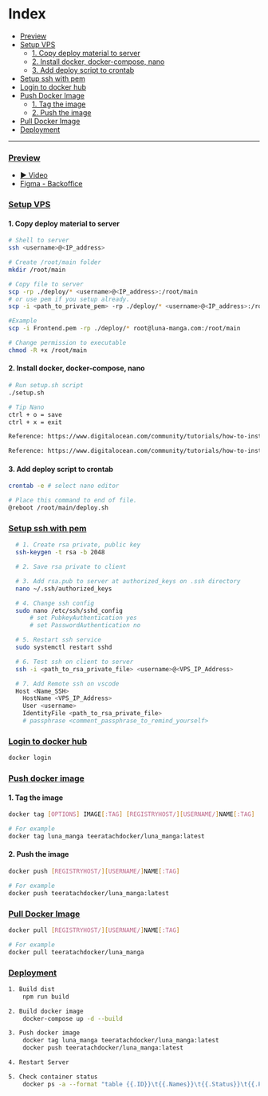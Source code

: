 ﻿# Index
- [Preview](#preview)
- [Setup VPS](#setup-vps)
  - [1. Copy deploy material to server](#1-copy-deploy-material-to-server)
  - [2. Install docker, docker-compose, nano](#2-install-docker-docker-compose-nano)
  - [3. Add deploy script to crontab](#3-add-deploy-script-to-crontab)
- [Setup ssh with pem](#setup-ssh-with-pem)
- [Login to docker hub](#login-to-docker-hub)
- [Push Docker Image](#push-docker-image)
  - [1. Tag the image](#1-tag-the-image)
  - [2. Push the image](#2-push-the-image)
- [Pull Docker Image](#pull-docker-image)
- [Deployment](#deployment)

---

### [Preview](#index)
- [▶️ Video](https://drive.google.com/file/d/1h7yy3vXf69Iix55hTbi401QmNXm-fshx/view)
- [Figma - Backoffice](https://www.figma.com/design/usjqgMEjWdbY8vxucNGOP7/Lunar-Manga-Platform?node-id=0-1&t=FyLygJ0c6A7ttnl9-1)


### [Setup VPS](#index)

#### 1. Copy deploy material to server

```sh
# Shell to server
ssh <username>@<IP_address>

# Create /root/main folder
mkdir /root/main

# Copy file to server
scp -rp ./deploy/* <username>@<IP_address>:/root/main
# or use pem if you setup already.
scp -i <path_to_private_pem> -rp ./deploy/* <username>@<IP_address>:/root/main

#Example
scp -i Frontend.pem -rp ./deploy/* root@luna-manga.com:/root/main

# Change permission to executable
chmod -R +x /root/main
```

#### 2. Install docker, docker-compose, nano

```sh
# Run setup.sh script
./setup.sh

# Tip Nano
ctrl + o = save
ctrl + x = exit

Reference: https://www.digitalocean.com/community/tutorials/how-to-install-and-use-docker-on-ubuntu-20-04

Reference: https://www.digitalocean.com/community/tutorials/how-to-install-and-use-docker-compose-on-ubuntu-20-04
```

#### 3. Add deploy script to crontab

```sh
crontab -e # select nano editor

# Place this command to end of file.
@reboot /root/main/deploy.sh
```

### [Setup ssh with pem](#index)

```sh
  # 1. Create rsa private, public key
  ssh-keygen -t rsa -b 2048

  # 2. Save rsa private to client

  # 3. Add rsa.pub to server at authorized_keys on .ssh directory
  nano ~/.ssh/authorized_keys

  # 4. Change ssh config
  sudo nano /etc/ssh/sshd_config
      # set PubkeyAuthentication yes
      # set PasswordAuthentication no

  # 5. Restart ssh service
  sudo systemctl restart sshd

  # 6. Test ssh on client to server
  ssh -i <path_to_rsa_private_file> <username>@<VPS_IP_Address>

  # 7. Add Remote ssh on vscode
  Host <Name_SSH>
    HostName <VPS_IP_Address>
    User <username>
    IdentityFile <path_to_rsa_private_file>
    # passphrase <comment_passphrase_to_remind_yourself>
```

### [Login to docker hub](#index)

```sh
docker login
```

### [Push docker image](#index)

#### 1. Tag the image

```sh
docker tag [OPTIONS] IMAGE[:TAG] [REGISTRYHOST/][USERNAME/]NAME[:TAG]

# For example
docker tag luna_manga teeratachdocker/luna_manga:latest
```

#### 2. Push the image

```sh
docker push [REGISTRYHOST/][USERNAME/]NAME[:TAG]

# For example
docker push teeratachdocker/luna_manga:latest
```

### [Pull Docker Image](#index)

```sh
docker pull [REGISTRYHOST/][USERNAME/]NAME[:TAG]

# For example
docker pull teeratachdocker/luna_manga
```

### [Deployment](#index)

```sh
1. Build dist
    npm run build

2. Build docker image
    docker-compose up -d --build

3. Push docker image
    docker tag luna_manga teeratachdocker/luna_manga:latest
    docker push teeratachdocker/luna_manga:latest

4. Restart Server

5. Check container status
    docker ps -a --format "table {{.ID}}\t{{.Names}}\t{{.Status}}\t{{.Ports}}"
```
